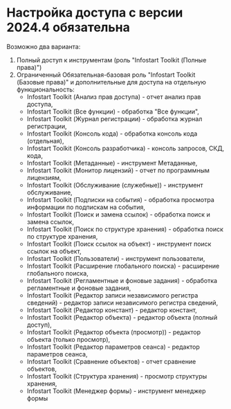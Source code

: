 # Настройка доступа с версии 2024.4 обязательна

Возможно два варианта:
1. Полный доступ к инструментам (роль "Infostart Toolkit (Полные права)")
2. Ограниченный
   Обязательная-базовая роль "Infostart Toolkit (Базовые права)"
   и дополнительные для доступа на отдельную функциональность:
   * Infostart Toolkit (Анализ прав доступа) - отчет анализ прав доступа,
   * Infostart Toolkit (Все функции) - обработка "Все функции",
   * Infostart Toolkit (Журнал регистрации) - обработка журнал регистрации,
   * Infostart Toolkit (Консоль кода) - обработка консоль кода (отдельная),
   * Infostart Toolkit (Консоль разработчика) - консоль запросов, СКД, кода,
   * Infostart Toolkit (Метаданные) - инструмент Метаданные,
   * Infostart Toolkit (Монитор лицензий) - отчет по программным лицензиям,
   * Infostart Toolkit (Обслуживание (служебные)) - инструмент обслуживание,
   * Infostart Toolkit (Подписки на события) - обработка просмотра информации по подпискам на события,
   * Infostart Toolkit (Поиск и замена ссылок) - обработка поиск и замена ссылок,
   * Infostart Toolkit (Поиск по структуре хранения) - обработка поиск по структуре хранения,
   * Infostart Toolkit (Поиск ссылок на объект) - инструмент поиск ссылок на объект,
   * Infostart Toolkit (Пользователи) - инструмент пользователи,
   * Infostart Toolkit (Расширение глобального поиска) - расширение глобального поиска,
   * Infostart Toolkit (Регламентные и фоновые задания) - обработка регламентные и фоновые задания,
   * Infostart Toolkit (Редактор записи независимого регистра сведений) - редактор записи независимого регистра сведений,
   * Infostart Toolkit (Редактор констант) - редактор констант,
   * Infostart Toolkit (Редактор объекта) - редактор объекта (полный доступ),
   * Infostart Toolkit (Редактор объекта (просмотр)) - редактор объекта (только просмотр),
   * Infostart Toolkit (Редактор параметров сеанса) - редактор параметров сеанса,
   * Infostart Toolkit (Сравнение объектов) - отчет сравнение объектов,
   * Infostart Toolkit (Структура хранения) - просмотр структуры хранения,
   * Infostart Toolkit (Менеджер формы) - инструмент менеджер формы
   
   
   
   
